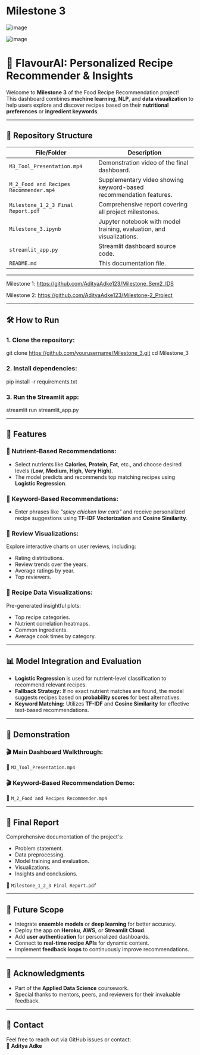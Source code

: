 # Milestone 3

![image](https://github.com/user-attachments/assets/1c8c237f-c447-44f3-ba12-285ef48fcf12)

![image](https://github.com/user-attachments/assets/5e0926f3-251c-4b64-9975-cc0ceb2de842)

# 🍳 FlavourAI: Personalized Recipe Recommender & Insights

Welcome to **Milestone 3** of the Food Recipe Recommendation project!  
This dashboard combines **machine learning**, **NLP**, and **data visualization** to help users explore and discover recipes based on their **nutritional preferences** or **ingredient keywords**.

---

## 📂 Repository Structure

| File/Folder                           | Description                                                             |
|----------------------------------------|-------------------------------------------------------------------------|
| `M3_Tool_Presentation.mp4`             | Demonstration video of the final dashboard.                            |
| `M_2_Food and Recipes Recommender.mp4` | Supplementary video showing keyword-based recommendation features.     |
| `Milestone_1_2_3 Final Report.pdf`     | Comprehensive report covering all project milestones.                  |
| `Milestone_3.ipynb`                    | Jupyter notebook with model training, evaluation, and visualizations.  |
| `streamlit_app.py`                     | Streamlit dashboard source code.                                       |
| `README.md`                            | This documentation file.                                               |

---

Milestone 1: https://github.com/AdityaAdke123/Milestone_Sem2_IDS

Milestone 2: https://github.com/AdityaAdke123/Milestone-2_Project

---

## 🛠️ How to Run

### 1. Clone the repository:

git clone https://github.com/yourusername/Milestone_3.git
cd Milestone_3

### 2. Install dependencies:

pip install -r requirements.txt

### 3. Run the Streamlit app:

streamlit run streamlit_app.py


---

## 🚀 Features

### 🔹 Nutrient-Based Recommendations:
- Select nutrients like **Calories**, **Protein**, **Fat**, etc., and choose desired levels (**Low**, **Medium**, **High**, **Very High**).
- The model predicts and recommends top matching recipes using **Logistic Regression**.

### 🔹 Keyword-Based Recommendations:
- Enter phrases like _"spicy chicken low carb"_ and receive personalized recipe suggestions using **TF-IDF Vectorization** and **Cosine Similarity**.

### 🔹 Review Visualizations:
Explore interactive charts on user reviews, including:
- Rating distributions.
- Review trends over the years.
- Average ratings by year.
- Top reviewers.

### 🔹 Recipe Data Visualizations:
Pre-generated insightful plots:
- Top recipe categories.
- Nutrient correlation heatmaps.
- Common ingredients.
- Average cook times by category.

---

## 📊 Model Integration and Evaluation

- **Logistic Regression** is used for nutrient-level classification to recommend relevant recipes.
- **Fallback Strategy:** If no exact nutrient matches are found, the model suggests recipes based on **probability scores** for best alternatives.
- **Keyword Matching:** Utilizes **TF-IDF** and **Cosine Similarity** for effective text-based recommendations.

---

## 🎥 Demonstration

### 🎬 Main Dashboard Walkthrough:
🎥 `M3_Tool_Presentation.mp4`

### 🎬 Keyword-Based Recommendation Demo:
🎥 `M_2_Food and Recipes Recommender.mp4`

---

## 📝 Final Report

Comprehensive documentation of the project's:
- Problem statement.
- Data preprocessing.
- Model training and evaluation.
- Visualizations.
- Insights and conclusions.

📄 `Milestone_1_2_3 Final Report.pdf`

---

## 🔮 Future Scope

- Integrate **ensemble models** or **deep learning** for better accuracy.
- Deploy the app on **Heroku**, **AWS**, or **Streamlit Cloud**.
- Add **user authentication** for personalized dashboards.
- Connect to **real-time recipe APIs** for dynamic content.
- Implement **feedback loops** to continuously improve recommendations.

---

## 🤝 Acknowledgments

- Part of the **Applied Data Science** coursework.
- Special thanks to mentors, peers, and reviewers for their invaluable feedback.

---

## 📌 Contact

Feel free to reach out via GitHub issues or contact:  
📧 **Aditya Adke**
